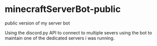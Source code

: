 # minecraftServerBot-public
public version of my server bot

Using the discord.py API to connect to multiple severs using the bot to maintain one of the dedicated servers i was running.
